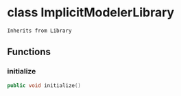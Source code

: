 # class ImplicitModelerLibrary


```cpp
Inherits from Library
```



## Functions

### initialize

```cpp
public void initialize()
```




